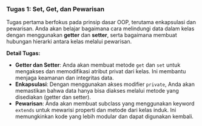 ### Tugas 1: Set, Get, dan Pewarisan
Tugas pertama berfokus pada prinsip dasar OOP, terutama enkapsulasi dan pewarisan. Anda akan belajar bagaimana cara melindungi data dalam kelas dengan menggunakan **getter** dan **setter**, serta bagaimana membuat hubungan hierarki antara kelas melalui pewarisan.

**Detail Tugas:**
- **Getter dan Setter**: Anda akan membuat metode `get` dan `set` untuk mengakses dan memodifikasi atribut privat dari kelas. Ini membantu menjaga keamanan dan integritas data.
- **Enkapsulasi**: Dengan menggunakan akses modifier `private`, Anda akan memastikan bahwa data hanya bisa diakses melalui metode yang disediakan (getter dan setter).
- **Pewarisan**: Anda akan membuat subclass yang menggunakan keyword `extends` untuk mewarisi properti dan metode dari kelas induk. Ini memungkinkan kode yang lebih modular dan dapat digunakan kembali.
